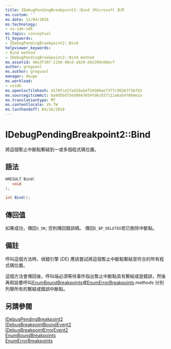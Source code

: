 ```yaml
---
title: IDebugPendingBreakpoint2::Bind |Microsoft 文件
ms.custom: ''
ms.date: 11/04/2016
ms.technology:
- vs-ide-sdk
ms.topic: conceptual
f1_keywords:
- IDebugPendingBreakpoint2::Bind
helpviewer_keywords:
- Bind method
- IDebugPendingBreakpoint2::Bind method
ms.assetid: 46e3f307-219d-40cd-a929-d41399c60ecf
author: gregvanl
ms.author: gregvanl
manager: douge
ms.workload:
- vssdk
ms.openlocfilehash: 4170fce2fad18abdf54508ee7377c96367f3bf83
ms.sourcegitcommit: 6a9d5bd75e50947659fd6c837111a6a547884e2a
ms.translationtype: MT
ms.contentlocale: zh-TW
ms.lasthandoff: 04/16/2018
---
```

# <a name="idebugpendingbreakpoint2bind"></a>IDebugPendingBreakpoint2::Bind
將這個暫止中斷點繫結到一或多個程式碼位置。  
  
## <a name="syntax"></a>語法  
  
```cpp  
HRESULT Bind(   
   void   
);  
```  
  
```csharp  
int Bind();  
```  
  
## <a name="return-value"></a>傳回值  
 如果成功，傳回`S_OK`; 否則傳回錯誤碼。 傳回`E_BP_DELETED`若已刪除中斷點。  
  
## <a name="remarks"></a>備註  
 呼叫這個方法時，偵錯引擎 (DE) 應該嘗試將這個暫止中斷點繫結至符合的所有程式碼位置。  
  
 這個方法會傳回後，呼叫端必須等待事件指出暫止中斷點具有繫結或是錯誤，然後再假設要呼叫[EnumBoundBreakpoints](../../../extensibility/debugger/reference/idebugpendingbreakpoint2-enumboundbreakpoints.md)或[EnumErrorBreakpoints](../../../extensibility/debugger/reference/idebugpendingbreakpoint2-enumerrorbreakpoints.md).methods 分別列舉所有的繫結或錯誤中斷點。  
  
## <a name="see-also"></a>另請參閱  
 [IDebugPendingBreakpoint2](../../../extensibility/debugger/reference/idebugpendingbreakpoint2.md)   
 [IDebugBreakpointBoundEvent2](../../../extensibility/debugger/reference/idebugbreakpointboundevent2.md)   
 [IDebugBreakpointErrorEvent2](../../../extensibility/debugger/reference/idebugbreakpointerrorevent2.md)   
 [EnumBoundBreakpoints](../../../extensibility/debugger/reference/idebugpendingbreakpoint2-enumboundbreakpoints.md)   
 [EnumErrorBreakpoints](../../../extensibility/debugger/reference/idebugpendingbreakpoint2-enumerrorbreakpoints.md)